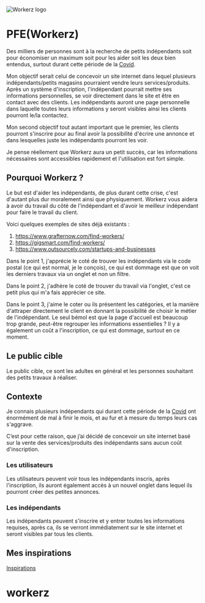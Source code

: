 ![Workerz logo](https://raw.githubusercontent.com/VentoMichael/Workerz/734566380ceaf33311d661268bb3cd62b33bfd86/svg/logo.svg?token=AHVSYRKIGT3PLAC2VS4DNWTAEFVSE)

# PFE(Workerz)

Des milliers de personnes sont à la recherche de petits indépendants soit pour économiser un maximum soit pour les aider soit les deux bien entendus, surtout durant cette période de la [Covid](https://fr.wikipedia.org/wiki/Maladie_%C3%A0_coronavirus_2019).

Mon objectif serait celui de concevoir un site internet dans lequel plusieurs indépendants/petits magasins pourraient vendre leurs services/produits. Après un système d'inscription, l'indépendant pourrait mettre ses informations personnelles, se voir directement dans le site et être en contact avec des clients. Les indépendants auront une page personnelle dans laquelle toutes leurs informations y seront visibles ainsi les clients pourront le/la contactez.

Mon second objectif tout autant important que le premier, les clients pourront s'inscrire pour au final avoir la possibilité d'écrire une annonce et dans lesquelles juste les indépendants pourront les voir.

Je pense réellement que Workerz aura un petit succès, car les informations nécessaires sont accessibles rapidement et l'utilisation est fort simple.

## Pourquoi Workerz ?

Le but est d'aider les indépendants, de plus durant cette crise, c'est d'autant plus dur moralement ainsi que physiquement. Workerz vous aidera à avoir du travail du côté de l'indépendant et d'avoir le meilleur indépendant pour faire le travail du client.

Voici quelques exemples de sites déjà existants :

1. https://www.grafternow.com/find-workers/
2. https://gigsmart.com/find-workers/
3. https://www.outsourcely.com/startups-and-businesses

Dans le point 1, j'apprécie le coté de trouver les indépendants via le code postal (ce qui est normal, je le conçois), ce qui est dommage est que on voit les derniers travaux via un onglet et non un filtre.

Dans le point 2, j'adhère le coté de trouver du travail via l'onglet, c'est ce petit plus qui m'a fais apprécier ce site.

Dans le point 3, j'aime le coter ou ils présentent les catégories, et la manière d'attraper directement le client en donnant la possibilité de choisir le métier de l'indépendant. Le seul bémol est que la page d'accueil est beaucoup trop grande, peut-être regrouper les informations essentielles ?
Il y a également un coût a l'inscription, ce qui est dommage, surtout en ce moment.

## Le public cible

Le public cible, ce sont les adultes en général et les personnes souhaitant des petits travaux à réaliser.

## Contexte

Je connais plusieurs indépendants qui durant cette période de la [Covid](https://fr.wikipedia.org/wiki/Maladie_%C3%A0_coronavirus_2019) ont énormément de mal à finir le mois, et au fur et à mesure du temps leurs cas s'aggrave.

C’est pour cette raison, que j’ai décidé de concevoir un site internet basé sur la vente des services/produits des indépendants sans aucun coût d'inscription.

### Les utilisateurs

Les utilisateurs peuvent voir tous les indépendants inscris, après l'inscription, ils auront également accès à un nouvel onglet dans lequel ils pourront créer des petites annonces.

### Les indépendants

Les indépendants peuvent s'inscrire et y entrer toutes les informations requises, après ca, ils se verront immédiatement sur le site internet et seront visibles par tous les clients.

## Mes inspirations

[Inspirations](https://dribbble.com/TotoVento/collections/4413855-pfe-worker?utm_source=Clipboard_clipboard_collection&utm_campaign=TotoVento&utm_content=pfe-worker&utm_medium=Social_Share)
# workerz
